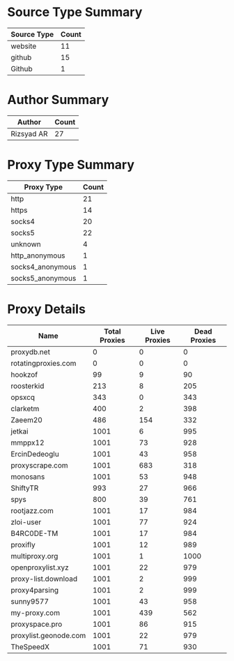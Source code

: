 # Source Type Summary

| Source Type | Count |
|-------------|-------|
| website | 11 |
| github | 15 |
| Github | 1 |


# Author Summary

| Author | Count |
|--------|-------|
| Rizsyad AR | 27 |


# Proxy Type Summary

| Proxy Type | Count |
|------------|-------|
| http | 21 |
| https | 14 |
| socks4 | 20 |
| socks5 | 22 |
| unknown | 4 |
| http_anonymous | 1 |
| socks4_anonymous | 1 |
| socks5_anonymous | 1 |


# Proxy Details

| Name | Total Proxies | Live Proxies | Dead Proxies |
|------|---------------|--------------|---------------|
| proxydb.net | 0 | 0 | 0 |
| rotatingproxies.com | 0 | 0 | 0 |
| hookzof | 99 | 9 | 90 |
| roosterkid | 213 | 8 | 205 |
| opsxcq | 343 | 0 | 343 |
| clarketm | 400 | 2 | 398 |
| Zaeem20 | 486 | 154 | 332 |
| jetkai | 1001 | 6 | 995 |
| mmppx12 | 1001 | 73 | 928 |
| ErcinDedeoglu | 1001 | 43 | 958 |
| proxyscrape.com | 1001 | 683 | 318 |
| monosans | 1001 | 53 | 948 |
| ShiftyTR | 993 | 27 | 966 |
| spys | 800 | 39 | 761 |
| rootjazz.com | 1001 | 17 | 984 |
| zloi-user | 1001 | 77 | 924 |
| B4RC0DE-TM | 1001 | 17 | 984 |
| proxifly | 1001 | 12 | 989 |
| multiproxy.org | 1001 | 1 | 1000 |
| openproxylist.xyz | 1001 | 22 | 979 |
| proxy-list.download | 1001 | 2 | 999 |
| proxy4parsing | 1001 | 2 | 999 |
| sunny9577 | 1001 | 43 | 958 |
| my-proxy.com | 1001 | 439 | 562 |
| proxyspace.pro | 1001 | 86 | 915 |
| proxylist.geonode.com | 1001 | 22 | 979 |
| TheSpeedX | 1001 | 71 | 930 |
